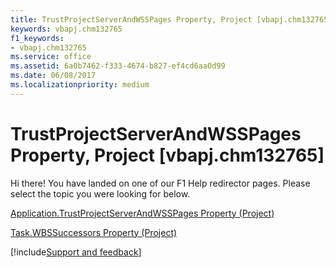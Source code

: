 ```yaml
---
title: TrustProjectServerAndWSSPages Property, Project [vbapj.chm132765]
keywords: vbapj.chm132765
f1_keywords:
- vbapj.chm132765
ms.service: office
ms.assetid: 6a0b7462-f333-4674-b827-ef4cd6aa0d99
ms.date: 06/08/2017
ms.localizationpriority: medium
---
```



# TrustProjectServerAndWSSPages Property, Project [vbapj.chm132765]

Hi there! You have landed on one of our F1 Help redirector pages. Please select the topic you were looking for below.

[Application.TrustProjectServerAndWSSPages Property (Project)](https://msdn.microsoft.com/library/c79b17d6-c344-0bed-8087-7f5d5c17d3af%28Office.15%29.aspx)

[Task.WBSSuccessors Property (Project)](https://msdn.microsoft.com/library/4d435645-8437-af81-ad38-eca0c27cfd80%28Office.15%29.aspx)

[!include[Support and feedback](~/includes/feedback-boilerplate.md)]
